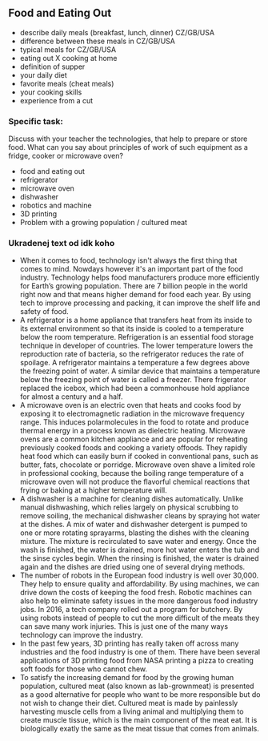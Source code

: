 ## Food and Eating Out

* describe daily meals (breakfast, lunch, dinner) CZ/GB/USA
* difference between these meals in CZ/GB/USA
* typical meals for CZ/GB/USA
* eating out X cooking at home
* definition of supper
* your daily diet
* favorite meals (cheat meals)
* your cooking skills
* experience from a cut

### Specific task:
Discuss with your teacher the technologies, that help to prepare or store food. What can you say about principles of work of such equipment as a fridge, cooker or microwave oven?

* food and eating out
* refrigerator
* microwave oven
* dishwasher
* robotics and machine
* 3D printing
* Problem with a growing population / cultured meat
  
### Ukradenej text od idk koho
* When it comes to food, technology isn't always the first thing that comes to mind. Nowdays however it's an important part of the food industry. Technology helps food manufacturers produce more efficiently for Earth’s growing population. There are 7 billion people in the world right now and that means higher demand for food each year. By using tech to improve processing and packing, it can improve the shelf life and safety of food.
* A refrigerator is a home appliance that transfers heat from its inside to its external environment so that its inside is cooled to a temperature below the room temperature. Refrigeration is an essential food storage technique in developer of countries. The lower temperature lowers the reproduction rate of bacteria, so the refrigerator reduces the rate of spoilage. A refrigerator maintains a temperature a few degrees above the freezing point of water. A similar device that maintains a temperature below the freezing point of water is called a freezer. There frigerator replaced the icebox, which had been a commonhouse hold appliance for almost a century and a half.
* A microwave oven is an electric oven that heats and cooks food by exposing it to electromagnetic radiation in the microwave frequency range. This induces polarmolecules in the food to rotate and produce thermal energy in a process known as dielectric heating. Microwave ovens are a common kitchen appliance and are popular for reheating previously cooked foods and cooking a variety offoods. They rapidly heat food which can easily burn if cooked in conventional pans, such as butter, fats, chocolate or porridge. Microwave oven shave a limited role in professional cooking, because the boiling range temperature of a microwave oven will not produce the flavorful chemical reactions that frying or baking at a higher temperature will.
* A dishwasher is a machine for cleaning dishes automatically. Unlike manual dishwashing, which relies largely on physical scrubbing to remove soiling, the mechanical dishwasher cleans by spraying hot water at the dishes. A mix of water and dishwasher detergent is pumped to one or more rotating sprayarms, blasting the dishes with the cleaning mixture. The mixture is recirculated to save water and energy. Once the wash is finished, the water is drained, more hot water enters the tub and the sinse cycles begin. When the rinsing is finished, the water is drained again and the dishes are dried using one of several drying methods. 
* The number of robots in the European food industry is well over 30,000. They help to ensure quality and affordability. By using machines, we can drive down the costs of keeping the food fresh. Robotic machines can also help to eliminate safety issues in the more dangerous food industry jobs. In 2016, a tech company rolled out a program for butchery. By using robots instead of people to cut the more difficult of the meats they can save many work injuries. This is just one of the many ways technology can improve the industry.
* In the past few years, 3D printing has really taken off across many industries and the food industry is one of them. There have been several applications of 3D printing food from NASA printing a pizza to creating soft foods for those who cannot chew. 
* To satisfy the increasing demand for food by the growing human population, cultured meat (also known as lab-grownmeat) is presented as a good alternative for people who want to be more responsible but do not wish to change their diet. Cultured meat is made by painlessly harvesting muscle cells from a living animal and multiplying them to create muscle tissue, which is the main component of the meat eat. It is biologically exatly the same as the meat tissue that comes from animals.
